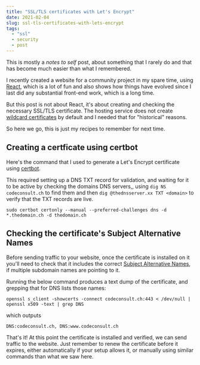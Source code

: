 ```yaml
---
title: "SSL/TLS certificates with Let's Encrypt"
date: 2021-02-04
slug: ssl-tls-certificates-with-lets-encrypt
tags: 
  - "ssl"
  - security
  - post
---
```


This is mostly a _notes to self_ post, about something that I rarely do and that has become much easier than what I remembered.

I recently created a website for a community project in my spare time, using [React](https://reactjs.org/), which is a lot of fun and also shows how things have evolved since I last did any substantial front-end work, which is a long time.

But this post is not about React, it's about creating and checking the necessary SSL/TLS certificate. The hosting service does not create [wildcard certificates](https://en.wikipedia.org/wiki/Wildcard_certificate) by default and I needed that for "historical" reasons.

So here we go, this is just my recipes to remember for next time.

## Creating a certficate using certbot

Here's the command that I used to generate a Let's Encrypt certificate using [certbot](https://certbot.eff.org/).

This required setting up a DNS TXT record for validation, and waiting for it to be active by checking the domains DNS servers,, using `dig NS codeconsult.ch` to find them and then `dig @thednsserver.xx TXT <domain>` to verify that the TXT records are live.

`sudo certbot certonly --manual --preferred-challenges dns -d *.thedomain.ch -d thedomain.ch`

## Checking the certificate's Subject Alternative Names

Before sending traffic to your website, once the certificate is installed on it you'll need to check that it includes the correct [Subject Alternative Names](https://en.wikipedia.org/wiki/Subject_Alternative_Name), if multiple subdomain names are pointing to it.

Running the below command produces a text dump of the certificate, and grepping that for DNS lists those names:

`openssl s_client -showcerts -connect codeconsult.ch:443 < /dev/null | openssl x509 -text | grep DNS`

which outputs

`DNS:codeconsult.ch, DNS:www.codeconsult.ch`

That's it! At this point the certificate is installed and verified, we can send traffic to the website. Just remember to renew the certificate before it expires, either automatically if your setup allows it, or manually using similar commands than what we saw here.
